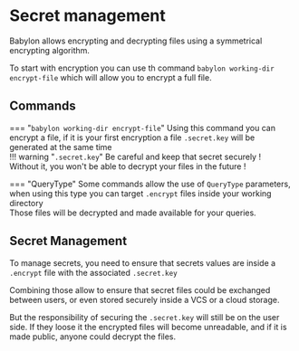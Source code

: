# Secret management

Babylon allows encrypting and decrypting files using a symmetrical encrypting algorithm.

To start with encryption you can use th command `babylon working-dir encrypt-file` which will allow you to encrypt a full file.

## Commands 

=== "`babylon working-dir encrypt-file`"
    Using this command you can encrypt a file, if it is your first encryption a file `.secret.key` will be generated at the same time  
    !!! warning "`.secret.key`"
        Be careful and keep that secret securely !  
        Without it, you won't be able to decrypt your files in the future !

=== "QueryType"
    Some commands allow the use of `QueryType` parameters, when using this type you can target `.encrypt` files inside your working directory  
    Those files will be decrypted and made available for your queries.

## Secret Management

To manage secrets, you need to ensure that secrets values are inside a `.encrypt` file with the associated `.secret.key`

Combining those allow to ensure that secret files could be exchanged between users, or even stored securely inside a VCS or a cloud storage.

But the responsibility of securing the `.secret.key` will still be on the user side. If they loose it the encrypted files will become unreadable, and if it is made public, anyone could decrypt the files.